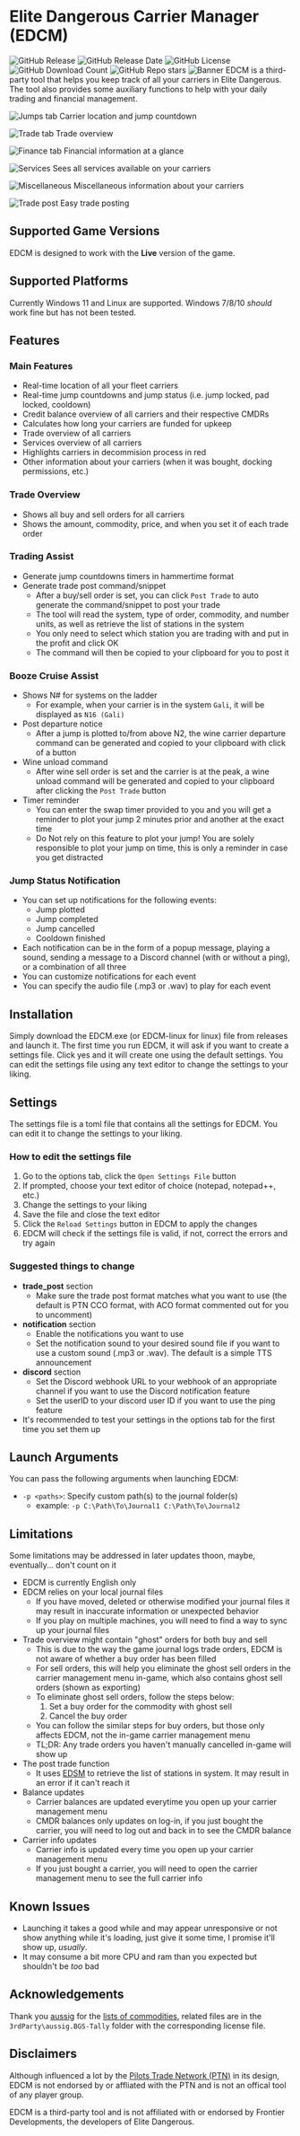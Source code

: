 # Elite Dangerous Carrier Manager (EDCM)
![GitHub Release](https://img.shields.io/github/v/release/skywalker-elite/Elite-Dangerous-Carrier-Manager) ![GitHub Release Date](https://img.shields.io/github/release-date/skywalker-elite/Elite-Dangerous-Carrier-Manager) ![GitHub License](https://img.shields.io/github/license/skywalker-elite/Elite-Dangerous-Carrier-Manager) ![GitHub Download Count](https://img.shields.io/github/downloads/skywalker-elite/Elite-Dangerous-Carrier-Manager/total) ![GitHub Repo stars](https://img.shields.io/github/stars/skywalker-elite/Elite-Dangerous-Carrier-Manager)
![Banner](images_readme/EDCM_Banner.png)
EDCM is a third-party tool that helps you keep track of all your carriers in Elite Dangerous. The tool also provides some auxiliary functions to help with your daily trading and financial management.


![Jumps tab](images_readme/ss_jump.png)
Carrier location and jump countdown

![Trade tab](images_readme/ss_trade.png)
Trade overview

![Finance tab](images_readme/ss_finance.png)
Financial information at a glance

![Services](images_readme/ss_services.png)
Sees all services available on your carriers

![Miscellaneous](images_readme/ss_miscellaneous.png)
Miscellaneous information about your carriers

![Trade post](images_readme/ss_trade_post.png)
Easy trade posting

## Supported Game Versions
EDCM is designed to work with the **Live** version of the game. 
## Supported Platforms
Currently Windows 11 and Linux are supported. Windows 7/8/10 *should* work fine but has not been tested. 
## Features
### Main Features
- Real-time location of all your fleet carriers
- Real-time jump countdowns and jump status (i.e. jump locked, pad locked, cooldown)
- Credit balance overview of all carriers and their respective CMDRs
- Calculates how long your carriers are funded for upkeep
- Trade overview of all carriers
- Services overview of all carriers
- Highlights carriers in decommision process in red
- Other information about your carriers (when it was bought, docking permissions, etc.)
### Trade Overview
- Shows all buy and sell orders for all carriers
- Shows the amount, commodity, price, and when you set it of each trade order
### Trading Assist
- Generate jump countdowns timers in hammertime format
- Generate trade post command/snippet
  - After a buy/sell order is set, you can click `Post Trade` to auto generate the command/snippet to post your trade
  - The tool will read the system, type of order, commodity, and number units, as well as retrieve the list of stations in the system
  - You only need to select which station you are trading with and put in the profit and click OK
  - The command will then be copied to your clipboard for you to post it
### Booze Cruise Assist
- Shows N# for systems on the ladder
  - For example, when your carrier is in the system `Gali`, it will be displayed as `N16 (Gali)`
- Post departure notice
  - After a jump is plotted to/from above N2, the wine carrier departure command can be generated and copied to your clipboard with click of a button
- Wine unload command
  - After wine sell order is set and the carrier is at the peak, a wine unload command will be generated and copied to your clipboard after clicking the `Post Trade` button
- Timer reminder
  - You can enter the swap timer provided to you and you will get a reminder to plot your jump 2 minutes prior and another at the exact time
  - Do Not rely on this feature to plot your jump! You are solely responsible to plot your jump on time, this is only a reminder in case you get distracted
### Jump Status Notification
- You can set up notifications for the following events:
  - Jump plotted
  - Jump completed
  - Jump cancelled
  - Cooldown finished
- Each notification can be in the form of a popup message, playing a sound, sending a message to a Discord channel (with or without a ping), or a combination of all three
- You can customize notifications for each event
- You can specify the audio file (.mp3 or .wav) to play for each event
## Installation
Simply download the EDCM.exe (or EDCM-linux for linux) file from releases and launch it. 
The first time you run EDCM, it will ask if you want to create a settings file. Click yes and it will create one using the default settings.
You can edit the settings file using any text editor to change the settings to your liking.
## Settings
The settings file is a toml file that contains all the settings for EDCM. You can edit it to change the settings to your liking. 
### How to edit the settings file
1. Go to the options tab, click the `Open Settings File` button
2. If prompted, choose your text editor of choice (notepad, notepad++, etc.)
3. Change the settings to your liking
4. Save the file and close the text editor
5. Click the `Reload Settings` button in EDCM to apply the changes
6. EDCM will check if the settings file is valid, if not, correct the errors and try again
### Suggested things to change
- **trade_post** section
  - Make sure the trade post format matches what you want to use (the default is PTN CCO format, with ACO format commented out for you to uncomment)
- **notification** section
  - Enable the notifications you want to use
  - Set the notification sound to your desired sound file if you want to use a custom sound (.mp3 or .wav). The default is a simple TTS announcement
- **discord** section
  - Set the Discord webhook URL to your webhook of an appropriate channel if you want to use the Discord notification feature
  - Set the userID to your discord user ID if you want to use the ping feature
- It's recommended to test your settings in the options tab for the first time you set them up
## Launch Arguments
You can pass the following arguments when launching EDCM:
- `-p <paths>`: Specify custom path(s) to the journal folder(s)
  - example: `-p C:\Path\To\Journal1 C:\Path\To\Journal2`
## Limitations
Some limitations may be addressed in later updates thoon, maybe, eventually... don't count on it
- EDCM is currently English only
- EDCM relies on your local journal files
  - If you have moved, deleted or otherwise modified your journal files it may result in inaccurate information or unexpected behavior
  - If you play on multiple machines, you will need to find a way to sync up your journal files
- Trade overview might contain "ghost" orders for both buy and sell
  - This is due to the way the game journal logs trade orders, EDCM is not aware of whether a buy order has been filled
  - For sell orders, this will help you eliminate the ghost sell orders in the carrier management menu in-game, which also contains ghost sell orders (shown as exporting)
  - To eliminate ghost sell orders, follow the steps below:
    1. Set a buy order for the commodity with ghost sell
    2. Cancel the buy order
  - You can follow the similar steps for buy orders, but those only affects EDCM, not the in-game carrier management menu
  - TL;DR: Any trade orders you haven't manually cancelled in-game will show up
- The post trade function
  - It uses <a href=https://www.edsm.net>EDSM</a> to retrieve the list of stations in system. It may result in an error if it can't reach it
- Balance updates
  - Carrier balances are updated everytime you open up your carrier management menu
  - CMDR balances only updates on log-in, if you just bought the carrier, you will need to log out and back in to see the CMDR balance
- Carrier info updates
  - Carrier info is updated every time you open up your carrier management menu
  - If you just bought a carrier, you will need to open the carrier management menu to see the full carrier info
## Known Issues
- Launching it takes a good while and may appear unresponsive or not show anything while it's loading, just give it some time, I promise it'll show up, *usually*. 
- It may consume a bit more CPU and ram than you expected but shouldn't be *too* bad
## Acknowledgements
Thank you <a href=https://github.com/aussig>aussig</a> for the <a href=https://github.com/aussig/BGS-Tally/tree/develop/data>lists of commodities</a>, related files are in the `3rdParty\aussig.BGS-Tally` folder with the corresponding license file. 
## Disclaimers
Although influenced a lot by the <a href=https://pilotstradenetwork.com>Pilots Trade Network (PTN)</a> in its design, EDCM is not endorsed by or affliated with the PTN and is not an offical tool of any player group. 

EDCM is a third-party tool and is not affiliated with or endorsed by Frontier Developments, the developers of Elite Dangerous. 